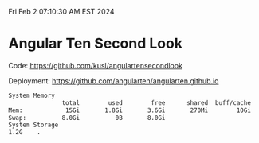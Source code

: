 Fri Feb  2 07:10:30 AM EST 2024

# Angular Ten Second Look

Code: https://github.com/kusl/angulartensecondlook

Deployment: https://github.com/angularten/angularten.github.io

```bash
System Memory
               total        used        free      shared  buff/cache   available
Mem:            15Gi       1.8Gi       3.6Gi       270Mi        10Gi        13Gi
Swap:          8.0Gi          0B       8.0Gi
System Storage
1.2G	.
```
```bash
